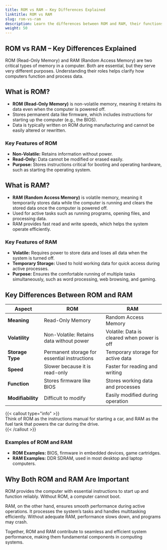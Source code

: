 ```yaml
---
title: ROM vs RAM – Key Differences Explained  
linktitle: ROM vs RAM  
slug: rom-vs-ram  
description: Learn the differences between ROM and RAM, their functions, and why both are essential for a computer's operation.  
weight: 50
---
```


## ROM vs RAM – Key Differences Explained  

ROM (Read-Only Memory) and RAM (Random Access Memory) are two critical types of memory in a computer. Both are essential, but they serve very different purposes. Understanding their roles helps clarify how computers function and process data.

## What is ROM?  

- **ROM (Read-Only Memory)** is non-volatile memory, meaning it retains its data even when the computer is powered off.  
- Stores permanent data like firmware, which includes instructions for starting up the computer (e.g., the BIOS).  
- Data is typically written on ROM during manufacturing and cannot be easily altered or rewritten.  

### Key Features of ROM  
- **Non-Volatile:** Retains information without power.  
- **Read-Only:** Data cannot be modified or erased easily.  
- **Purpose:** Stores instructions critical for booting and operating hardware, such as starting the operating system.  

## What is RAM?  

- **RAM (Random Access Memory)** is volatile memory, meaning it temporarily stores data while the computer is running and clears the stored data once the computer is powered off.  
- Used for active tasks such as running programs, opening files, and processing data.  
- RAM provides fast read and write speeds, which helps the system operate efficiently.  

### Key Features of RAM  
- **Volatile:** Requires power to store data and loses all data when the system is turned off.  
- **Temporary Storage:** Used to hold working data for quick access during active processes.  
- **Purpose:** Ensures the comfortable running of multiple tasks simultaneously, such as word processing, web browsing, and gaming.  

## Key Differences Between ROM and RAM  

| **Aspect**         | **ROM**                                         | **RAM**                                      |  
|---------------------|------------------------------------------------|---------------------------------------------|  
| **Meaning**         | Read-Only Memory                              | Random Access Memory                       |  
| **Volatility**      | Non-Volatile: Retains data without power       | Volatile: Data is cleared when power is off |  
| **Storage Type**    | Permanent storage for essential instructions   | Temporary storage for active data           |  
| **Speed**           | Slower because it is read-only                | Faster for reading and writing              |  
| **Function**        | Stores firmware like BIOS                     | Stores working data and processes           |  
| **Modifiability**   | Difficult to modify                           | Easily modified during operation            |  

{{< callout type="info" >}}  
Think of ROM as the instructions manual for starting a car, and RAM as the fuel tank that powers the car during the drive.  
{{< /callout >}}

### Examples of ROM and RAM  
- **ROM Examples:** BIOS, firmware in embedded devices, game cartridges.  
- **RAM Examples:** DDR SDRAM, used in most desktop and laptop computers.  

## Why Both ROM and RAM Are Important  

ROM provides the computer with essential instructions to start up and function reliably. Without ROM, a computer cannot boot.  

RAM, on the other hand, ensures smooth performance during active operations. It processes the system’s tasks and handles multitasking efficiently. Without adequate RAM, performance slows down, and programs may crash.  

Together, ROM and RAM contribute to seamless and efficient system performance, making them fundamental components in computing systems.